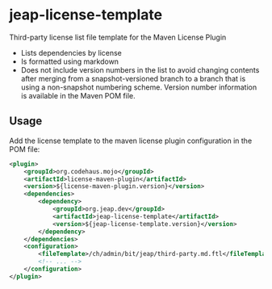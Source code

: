 jeap-license-template
=====================

Third-party license list file template for the Maven License Plugin

- Lists dependencies by license
- Is formatted using markdown
- Does not include version numbers in the list to avoid changing contents after merging from a snapshot-versioned
  branch to a branch that is using a non-snapshot numbering scheme. Version number information is available in the
  Maven POM file.


Usage
-----

Add the license template to the maven license plugin configuration in the POM file:

```xml
<plugin>
    <groupId>org.codehaus.mojo</groupId>
    <artifactId>license-maven-plugin</artifactId>
    <version>${license-maven-plugin.version}</version>
    <dependencies>
        <dependency>
            <groupId>org.jeap.dev</groupId>
            <artifactId>jeap-license-template</artifactId>
            <version>${jeap-license-template.version}</version>
        </dependency>
    </dependencies>
    <configuration>
        <fileTemplate>/ch/admin/bit/jeap/third-party.md.ftl</fileTemplate>
        <!-- ... -->
    </configuration>
</plugin>
```
